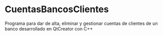 # CuentasBancosClientes
Programa para dar de alta, eliminar y gestionar cuentas de clientes de un banco desarrollado en QtCreator con C++

